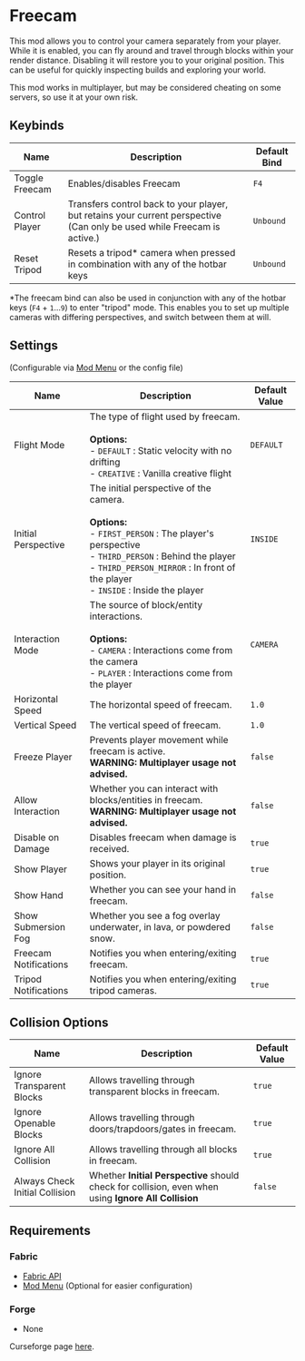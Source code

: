 # Freecam

This mod allows you to control your camera separately from your player. While it is enabled, you can fly around and travel through blocks within your render distance. Disabling it will restore you to your original position. This can be useful for quickly inspecting builds and exploring your world.

This mod works in multiplayer, but may be considered cheating on some servers, so use it at your own risk.

## Keybinds

| Name           | Description                                                                                                             | Default Bind |
|----------------|-------------------------------------------------------------------------------------------------------------------------|--------------|
| Toggle Freecam | Enables/disables Freecam                                                                                                | `F4`         |
| Control Player | Transfers control back to your player, but retains your current perspective (Can only be used while Freecam is active.) | `Unbound`    |
| Reset Tripod   | Resets a tripod\* camera when pressed in combination with any of the hotbar keys                                        | `Unbound`    |

\*The freecam bind can also be used in conjunction with any of the hotbar keys (`F4` + `1`...`9`) to enter "tripod" mode. This enables you to set up multiple cameras with differing perspectives, and switch between them at will.

## Settings

(Configurable via [Mod Menu](https://www.curseforge.com/minecraft/mc-mods/modmenu) or the config file)

| Name                  | Description                                                                                                                                                                                                                                         | Default Value |
|-----------------------|-----------------------------------------------------------------------------------------------------------------------------------------------------------------------------------------------------------------------------------------------------|---------------|
| Flight Mode           | The type of flight used by freecam.<br /><br />**Options:**<br />- `DEFAULT` : Static velocity with no drifting<br />- `CREATIVE` : Vanilla creative flight                                                                                         | `DEFAULT`     |
| Initial Perspective   | The initial perspective of the camera.<br /><br />**Options:**<br />- `FIRST_PERSON` : The player's perspective<br />- `THIRD_PERSON` : Behind the player<br />- `THIRD_PERSON_MIRROR` : In front of the player<br />- `INSIDE` : Inside the player | `INSIDE`      |
| Interaction Mode      | The source of block/entity interactions.<br /><br />**Options:**<br />- `CAMERA` : Interactions come from the camera<br />- `PLAYER` : Interactions come from the player                                                                            | `CAMERA`      |
| Horizontal Speed      | The horizontal speed of freecam.                                                                                                                                                                                                                    | `1.0`         |
| Vertical Speed        | The vertical speed of freecam.                                                                                                                                                                                                                      | `1.0`         |
| Freeze Player         | Prevents player movement while freecam is active.<br />**WARNING: Multiplayer usage not advised.**                                                                                                                                                  | `false`       |
| Allow Interaction     | Whether you can interact with blocks/entities in freecam.<br />**WARNING: Multiplayer usage not advised.**                                                                                                                                          | `false`       |
| Disable on Damage     | Disables freecam when damage is received.                                                                                                                                                                                                           | `true`        |
| Show Player           | Shows your player in its original position.                                                                                                                                                                                                         | `true`        |
| Show Hand             | Whether you can see your hand in freecam.                                                                                                                                                                                                           | `false`       |
| Show Submersion Fog   | Whether you see a fog overlay underwater, in lava, or powdered snow.                                                                                                                                                                                | `false`       |
| Freecam Notifications | Notifies you when entering/exiting freecam.                                                                                                                                                                                                         | `true`        |
| Tripod Notifications  | Notifies you when entering/exiting tripod cameras.                                                                                                                                                                                                  | `true`        |

## Collision Options

| Name                           | Description                                                                                          | Default Value |
|--------------------------------|------------------------------------------------------------------------------------------------------|---------------|
| Ignore Transparent Blocks      | Allows travelling through transparent blocks in freecam.                                             | `true`        |
| Ignore Openable Blocks         | Allows travelling through doors/trapdoors/gates in freecam.                                          | `true`        |
| Ignore All Collision           | Allows travelling through all blocks in freecam.                                                     | `true`        |
| Always Check Initial Collision | Whether **Initial Perspective** should check for collision, even when using **Ignore All Collision** | `false`       |

## Requirements

### Fabric
- [Fabric API](https://www.curseforge.com/minecraft/mc-mods/fabric-api)
- [Mod Menu](https://www.curseforge.com/minecraft/mc-mods/modmenu) (Optional for easier configuration)

### Forge
- None

Curseforge page [here](https://www.curseforge.com/minecraft/mc-mods/free-cam).
